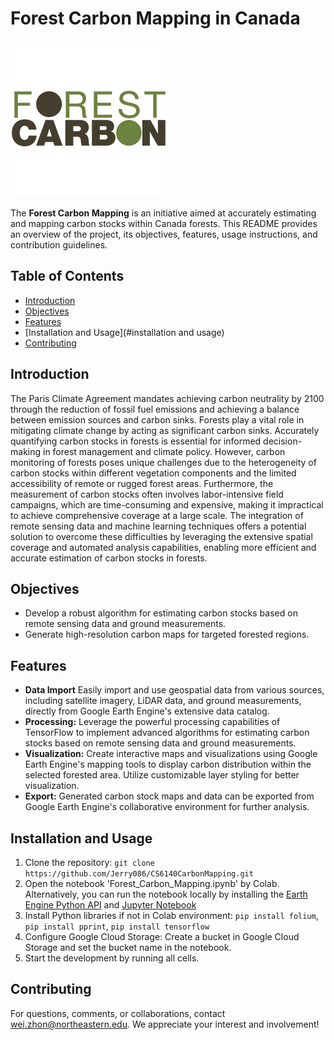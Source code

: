 # Forest Carbon Mapping in Canada

![Project Logo](logo.png)

The **Forest Carbon Mapping** is an initiative aimed at accurately estimating and mapping carbon stocks within Canada forests. This README provides an overview of the project, its objectives, features, usage instructions, and contribution guidelines.

## Table of Contents

- [Introduction](#introduction)
- [Objectives](#objectives)
- [Features](#features)
- [Installation and Usage](#installation and usage)
- [Contributing](#contributing)

## Introduction

The Paris Climate Agreement mandates achieving carbon neutrality by 2100 through the reduction of fossil fuel emissions and achieving a balance between emission sources and carbon sinks. Forests play a vital role in mitigating climate change by acting as significant carbon sinks. Accurately quantifying carbon stocks in forests is essential for informed decision-making in forest management and climate policy. However, carbon monitoring of forests poses unique challenges due to the heterogeneity of carbon stocks within different vegetation components and the limited accessibility of remote or rugged forest areas. Furthermore, the measurement of carbon stocks often involves labor-intensive field campaigns, which are time-consuming and expensive, making it impractical to achieve comprehensive coverage at a large scale. The integration of remote sensing data and machine learning techniques offers a potential solution to overcome these difficulties by leveraging the extensive spatial coverage and automated analysis capabilities, enabling more efficient and accurate estimation of carbon stocks in forests.

## Objectives

- Develop a robust algorithm for estimating carbon stocks based on remote sensing data and ground measurements.
- Generate high-resolution carbon maps for targeted forested regions.

## Features

- **Data Import** Easily import and use geospatial data from various sources, including satellite imagery, LiDAR data, and ground measurements, directly from Google Earth Engine's extensive data catalog.
- **Processing:** Leverage the powerful processing capabilities of TensorFlow to implement advanced algorithms for estimating carbon stocks based on remote sensing data and ground measurements.
- **Visualization:** Create interactive maps and visualizations using Google Earth Engine's mapping tools to display carbon distribution within the selected forested area. Utilize customizable layer styling for better visualization.
- **Export:** Generated carbon stock maps and data can be exported from Google Earth Engine's collaborative environment for further analysis.

## Installation and Usage

1. Clone the repository: `git clone https://github.com/Jerry086/CS6140CarbonMapping.git`
2. Open the notebook 'Forest_Carbon_Mapping.ipynb' by Colab. Alternatively, you can run the notebook locally by installing the [Earth Engine Python API](https://developers.google.com/earth-engine/guides/python_install) and [Jupyter Notebook](https://jupyter.org/install)
3. Install Python libraries if not in Colab environment: `pip install folium`, `pip install pprint`, `pip install tensorflow`
4. Configure Google Cloud Storage: Create a bucket in Google Cloud Storage and set the bucket name in the notebook.
5. Start the development by running all cells.

## Contributing

For questions, comments, or collaborations, contact [wei.zhon@northeastern.edu](wei.zhon@northeastern.edu). We appreciate your interest and involvement!

